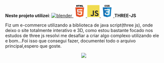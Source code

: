 **Neste projeto utilizei**: <a href="https://www.blender.org/" target="_blank" rel="noreferrer"> <img src="https://download.blender.org/branding/community/blender_community_badge_white.svg" alt="blender" width="40" height="40"/> </a> <a href="https://www.w3.org/html/" target="_blank" rel="noreferrer"> <img src="https://raw.githubusercontent.com/devicons/devicon/master/icons/html5/html5-original-wordmark.svg" alt="html5" width="40" height="40"/> </a><a href="https://developer.mozilla.org/en-US/docs/Web/JavaScript" target="_blank" rel="noreferrer"> <img src="https://raw.githubusercontent.com/devicons/devicon/master/icons/javascript/javascript-original.svg" alt="javascript" width="40" height="40"/> </a> <a href="https://www.w3schools.com/css/" target="_blank" rel="noreferrer"> <img src="https://raw.githubusercontent.com/devicons/devicon/master/icons/css3/css3-original-wordmark.svg" alt="css3" width="40" height="40"/> </a>**THREE-JS**


Fiz um e-commerce utilizando a biblioteca de java script(three js), onde deixo o site totalmente interativo e 3D, como estou bastante focado nos estudos de three js resolvi me desafiar a criar algo complexo utilizando ele e bom...Foi isso que consegui fazer, documentei todo o arquivo principal,espero que goste.

<div align='center'>
  <img src='https://github.com/desafiogamer/loja-animadaGame/issues/1#issue-2270335822'/>
</div>
